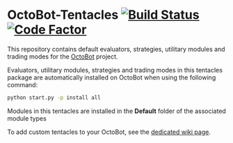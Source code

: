 # OctoBot-Tentacles [![Build Status](https://api.travis-ci.org/Drakkar-Software/OctoBot-Tentacles.svg?branch=master)](https://travis-ci.org/Drakkar-Software/OctoBot-Tentacles)[![Code Factor](https://www.codefactor.io/repository/github/Drakkar-Software/OctoBot-Tentacles/badge)](https://www.codefactor.io/repository/github/Drakkar-Software/OctoBot-Tentacles/overview/master)
This repository contains default evaluators, strategies, utilitary modules and trading modes for the [OctoBot](https://github.com/Drakkar-Software/OctoBot) project.

Evaluators, utilitary modules, strategies and trading modes in this tentacles package are automatically installed on OctoBot when using the following command:
```bash
python start.py -p install all
```

Modules in this tentacles are installed in the **Default** folder of the associated module types

To add custom tentacles to your OctoBot, see the [dedicated wiki page](https://github.com/Drakkar-Software/OctoBot/wiki/Customize-your-OctoBot).
